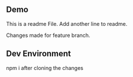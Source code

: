 ## Demo

This is a readme File.
Add another line to readme.

Changes made for feature branch.

## Dev Environment

npm i after cloning the changes

